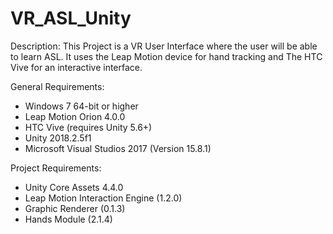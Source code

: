 # VR_ASL_Unity
Description: 
This Project is a VR User Interface where the user will be able to learn ASL. It uses the Leap Motion device for hand tracking and The HTC Vive for an interactive interface.

General Requirements:
  - Windows 7 64-bit or higher
  - Leap Motion Orion 4.0.0
  - HTC Vive (requires Unity 5.6+)
  - Unity 2018.2.5f1
  - Microsoft Visual Studios 2017 (Version 15.8.1)
  
Project Requirements:
  - Unity Core Assets 4.4.0
  - Leap Motion Interaction Engine (1.2.0)
  - Graphic Renderer (0.1.3)
  - Hands Module (2.1.4)
  
